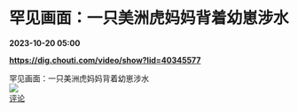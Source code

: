 # 罕见画面：一只美洲虎妈妈背着幼崽涉水

**2023-10-20 05:00**

**https://dig.chouti.com/video/show?lid=40345577**

罕见画面：一只美洲虎妈妈背着幼崽涉水  
![](https://img3.chouti.com/CHOUTI_20231020/0C959889CA3F4BAC853EBD97DBE98262_W960H1706.jpg)  
[评论](https://m.chouti.com/link/40345577)